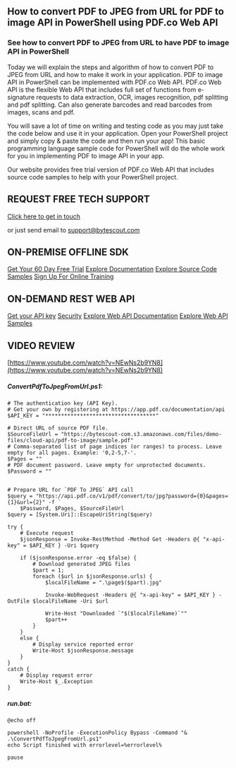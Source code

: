 ## How to convert PDF to JPEG from URL for PDF to image API in PowerShell using PDF.co Web API

### See how to convert PDF to JPEG from URL to have PDF to image API in PowerShell

Today we will explain the steps and algorithm of how to convert PDF to JPEG from URL and how to make it work in your application. PDF to image API in PowerShell can be implemented with PDF.co Web API. PDF.co Web API is the flexible Web API that includes full set of functions from e-signature requests to data extraction, OCR, images recognition, pdf splitting and pdf splitting. Can also generate barcodes and read barcodes from images, scans and pdf.

You will save a lot of time on writing and testing code as you may just take the code below and use it in your application. Open your PowerShell project and simply copy & paste the code and then run your app! This basic programming language sample code for PowerShell will do the whole work for you in implementing PDF to image API in your app.

Our website provides free trial version of PDF.co Web API that includes source code samples to help with your PowerShell project.

## REQUEST FREE TECH SUPPORT

[Click here to get in touch](https://bytescout.zendesk.com/hc/en-us/requests/new?subject=PDF.co%20Web%20API%20Question)

or just send email to [support@bytescout.com](mailto:support@bytescout.com?subject=PDF.co%20Web%20API%20Question) 

## ON-PREMISE OFFLINE SDK 

[Get Your 60 Day Free Trial](https://bytescout.com/download/web-installer?utm_source=github-readme)
[Explore Documentation](https://bytescout.com/documentation/index.html?utm_source=github-readme)
[Explore Source Code Samples](https://github.com/bytescout/ByteScout-SDK-SourceCode/)
[Sign Up For Online Training](https://academy.bytescout.com/)


## ON-DEMAND REST WEB API

[Get your API key](https://app.pdf.co/signup?utm_source=github-readme)
[Security](https://pdf.co/security)
[Explore Web API Documentation](https://apidocs.pdf.co?utm_source=github-readme)
[Explore Web API Samples](https://github.com/bytescout/ByteScout-SDK-SourceCode/tree/master/PDF.co%20Web%20API)

## VIDEO REVIEW

[https://www.youtube.com/watch?v=NEwNs2b9YN8](https://www.youtube.com/watch?v=NEwNs2b9YN8)




<!-- code block begin -->

##### **ConvertPdfToJpegFromUrl.ps1:**
    
```
# The authentication key (API Key).
# Get your own by registering at https://app.pdf.co/documentation/api
$API_KEY = "***********************************"

# Direct URL of source PDF file.
$SourceFileUrl = "https://bytescout-com.s3.amazonaws.com/files/demo-files/cloud-api/pdf-to-image/sample.pdf"
# Comma-separated list of page indices (or ranges) to process. Leave empty for all pages. Example: '0,2-5,7-'.
$Pages = ""
# PDF document password. Leave empty for unprotected documents.
$Password = ""


# Prepare URL for `PDF To JPEG` API call
$query = "https://api.pdf.co/v1/pdf/convert/to/jpg?password={0}&pages={1}&url={2}" -f `
    $Password, $Pages, $SourceFileUrl
$query = [System.Uri]::EscapeUriString($query)

try {
    # Execute request
    $jsonResponse = Invoke-RestMethod -Method Get -Headers @{ "x-api-key" = $API_KEY } -Uri $query

    if ($jsonResponse.error -eq $false) {
        # Download generated JPEG files
        $part = 1;
        foreach ($url in $jsonResponse.urls) {
            $localFileName = ".\page$($part).jpg"

            Invoke-WebRequest -Headers @{ "x-api-key" = $API_KEY } -OutFile $localFileName -Uri $url

            Write-Host "Downloaded `"$($localFileName)`""
            $part++
        }
    }
    else {
        # Display service reported error
        Write-Host $jsonResponse.message
    }
}
catch {
    # Display request error
    Write-Host $_.Exception
}

```

<!-- code block end -->    

<!-- code block begin -->

##### **run.bat:**
    
```
@echo off

powershell -NoProfile -ExecutionPolicy Bypass -Command "& .\ConvertPdfToJpegFromUrl.ps1"
echo Script finished with errorlevel=%errorlevel%

pause
```

<!-- code block end -->